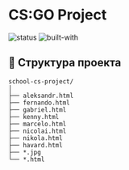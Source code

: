 # CS:GO Project  

![status](https://img.shields.io/badge/project-school--archive-blue)
![built-with](https://img.shields.io/badge/built%20with-HTML%20%2B%20CSS-lightgrey)  

## 📂 Структура проекта  

```
school-cs-project/
│
├── aleksandr.html
├── fernando.html
├── gabriel.html
├── kenny.html
├── marcelo.html
├── nicolai.html
├── nikola.html
├── havard.html
├── *.jpg
└── *.html
```
